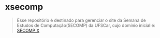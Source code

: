 # xsecomp
> Esse repositório é destinado para gerenciar o site da Semana de Estudos
> de Computação(SECOMP) da UFSCar, cujo domínio inicial é:
[SECOMP X](http://alcidesmig.pythonanywhere.com)
